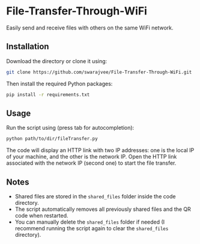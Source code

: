 # File-Transfer-Through-WiFi  
Easily send and receive files with others on the same WiFi network.  

## Installation  
Download the directory or clone it using:  
```sh
git clone https://github.com/swarajvee/File-Transfer-Through-WiFi.git
```
Then install the required Python packages:  
```sh
pip install -r requirements.txt
```

## Usage  
Run the script using (press tab for autocompletion):  
```sh
python path/to/dir/fileTransfer.py
```
The code will display an HTTP link with two IP addresses: one is the local IP of your machine, and the other is the network IP. Open the HTTP link associated with the network IP (second one) to start the file transfer.  

## Notes  
- Shared files are stored in the `shared_files` folder inside the code directory.  
- The script automatically removes all previously shared files and the QR code when restarted.  
- You can manually delete the `shared_files` folder if needed (I recommend running the script again to clear the `shared_files` directory).  

